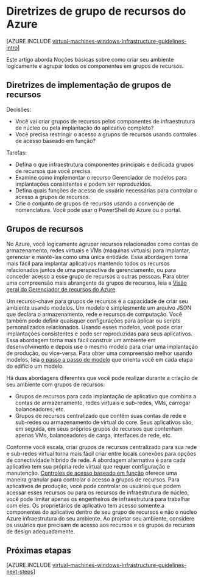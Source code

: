 <properties
    pageTitle="Recurso agrupa diretrizes | Microsoft Azure"
    description="Saiba mais sobre as diretrizes de design e implementação chaves para a implantação de grupos de recursos em serviços de infraestrutura Azure."
    documentationCenter=""
    services="virtual-machines-windows"
    authors="iainfoulds"
    manager="timlt"
    editor=""
    tags="azure-resource-manager"/>

<tags
    ms.service="virtual-machines-windows"
    ms.workload="infrastructure-services"
    ms.tgt_pltfrm="vm-windows"
    ms.devlang="na"
    ms.topic="article"
    ms.date="09/08/2016"
    ms.author="iainfou"/>

# <a name="azure-resource-group-guidelines"></a>Diretrizes de grupo de recursos do Azure

[AZURE.INCLUDE [virtual-machines-windows-infrastructure-guidelines-intro](../../includes/virtual-machines-windows-infrastructure-guidelines-intro.md)] 

Este artigo aborda Noções básicas sobre como criar seu ambiente logicamente e agrupar todos os componentes em grupos de recursos.


## <a name="implementation-guidelines-for-resource-groups"></a>Diretrizes de implementação de grupos de recursos

Decisões:

- Você vai criar grupos de recursos pelos componentes de infraestrutura de núcleo ou pela implantação do aplicativo completo?
- Você precisa restringir o acesso a grupos de recursos usando controles de acesso baseado em função?

Tarefas:

- Defina o que infraestrutura componentes principais e dedicada grupos de recursos que você precisa.
- Examine como implementar o recurso Gerenciador de modelos para implantações consistentes e podem ser reproduzidos.
- Defina quais funções de acesso de usuário necessárias para controlar o acesso a grupos de recursos.
- Crie o conjunto de grupos de recursos usando a convenção de nomenclatura. Você pode usar o PowerShell do Azure ou o portal.


## <a name="resource-groups"></a>Grupos de recursos

No Azure, você logicamente agrupar recursos relacionados como contas de armazenamento, redes virtuais e VMs (máquinas virtuais) para implantar, gerenciar e mantê-las como uma única entidade. Essa abordagem torna mais fácil para implantar aplicativos mantendo todos os recursos relacionados juntos de uma perspectiva de gerenciamento, ou para conceder acesso a esse grupo de recursos a outras pessoas. Para obter uma compreensão mais abrangente de grupos de recursos, leia a [Visão geral do Gerenciador de recursos do Azure](../azure-resource-manager/resource-group-overview.md).

Um recurso-chave para grupos de recursos é a capacidade de criar seu ambiente usando modelos. Um modelo é simplesmente um arquivo JSON que declara o armazenamento, rede e recursos de computação. Você também pode definir quaisquer configurações para aplicar ou scripts personalizados relacionados. Usando esses modelos, você pode criar implantações consistentes e pode ser reproduzidas para seus aplicativos. Essa abordagem torna mais fácil construir um ambiente em desenvolvimento e depois use o mesmo modelo para criar uma implantação de produção, ou vice-versa. Para obter uma compreensão melhor usando modelos, leia [o passo a passo de modelo](../resource-manager-template-walkthrough.md) que orienta você em cada etapa do edifício um modelo.

Há duas abordagens diferentes que você pode realizar durante a criação de seu ambiente com grupos de recursos:

- Grupos de recursos para cada implantação de aplicativo que combina a contas de armazenamento, redes virtuais e sub-redes, VMs, carregar balanceadores, etc.
- Grupos de recursos centralizado que contêm suas contas de rede e sub-redes ou armazenamento de virtual do core. Seus aplicativos são, em seguida, em seus próprios grupos de recursos que contenham apenas VMs, balanceadores de carga, interfaces de rede, etc.

Conforme você escala, criar grupos de recursos centralizado para sua rede e sub-redes virtual torna mais fácil criar entre locais conexões para opções de conectividade híbrido de rede. A abordagem alternativa é para cada aplicativo tem sua própria rede virtual que requer configuração e manutenção.  [Controles de acesso baseado em função](../active-directory/role-based-access-control-what-is.md) oferece uma maneira granular para controlar o acesso a grupos de recursos. Para aplicativos de produção, você pode controlar os usuários que podem acessar esses recursos ou para os recursos de infraestrutura de núcleo, você pode limitar apenas os engenheiros de infraestrutura para trabalhar com eles. Os proprietários de aplicativo tem acesso somente a componentes do aplicativo dentro de seu grupo de recursos e não o núcleo Azure infraestrutura do seu ambiente. Ao projetar seu ambiente, considere os usuários que precisam de acesso aos recursos e os grupos de recursos de design adequadamente. 


## <a name="next-steps"></a>Próximas etapas

[AZURE.INCLUDE [virtual-machines-windows-infrastructure-guidelines-next-steps](../../includes/virtual-machines-windows-infrastructure-guidelines-next-steps.md)] 